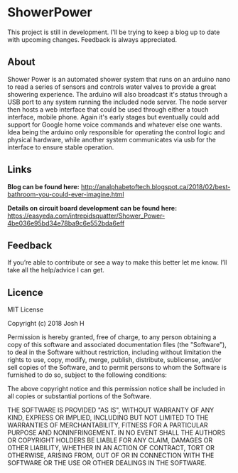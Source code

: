 # ShowerPower
This project is still in development. I'll be trying to keep a blog up to date with upcoming changes. Feedback is always appreciated. 

## About
Shower Power is an automated shower system that runs on an arduino nano to read a series of sensors and controls water valves to provide a great showering experience. The arduino will also broadcast it's status through a USB port to any system running the included node server. The node server then hosts a web interface that could be used through either a touch interface, mobile phone. Again it's early stages but eventually could add support for Google home voice commands and whatever else one wants. Idea being the arduino only responsible for operating the control logic and physical hardware, while another system communicates via usb for the interface to ensure stable operation. 

## Links
**Blog can be found here:** http://analphabetoftech.blogspot.ca/2018/02/best-bathroom-you-could-ever-imagine.html

**Details on circuit board development can be found here:** https://easyeda.com/intrepidsquatter/Shower_Power-4be036e95bd34e78ba9c6e552bda6eff

## Feedback
If you’re able to contribute or see a way to make this better let me know. I’ll take all the help/advice I can get. 

## Licence
MIT License

Copyright (c) 2018 Josh H

Permission is hereby granted, free of charge, to any person obtaining a copy
of this software and associated documentation files (the "Software"), to deal
in the Software without restriction, including without limitation the rights
to use, copy, modify, merge, publish, distribute, sublicense, and/or sell
copies of the Software, and to permit persons to whom the Software is
furnished to do so, subject to the following conditions:

The above copyright notice and this permission notice shall be included in all
copies or substantial portions of the Software.

THE SOFTWARE IS PROVIDED "AS IS", WITHOUT WARRANTY OF ANY KIND, EXPRESS OR
IMPLIED, INCLUDING BUT NOT LIMITED TO THE WARRANTIES OF MERCHANTABILITY,
FITNESS FOR A PARTICULAR PURPOSE AND NONINFRINGEMENT. IN NO EVENT SHALL THE
AUTHORS OR COPYRIGHT HOLDERS BE LIABLE FOR ANY CLAIM, DAMAGES OR OTHER
LIABILITY, WHETHER IN AN ACTION OF CONTRACT, TORT OR OTHERWISE, ARISING FROM,
OUT OF OR IN CONNECTION WITH THE SOFTWARE OR THE USE OR OTHER DEALINGS IN THE
SOFTWARE.
